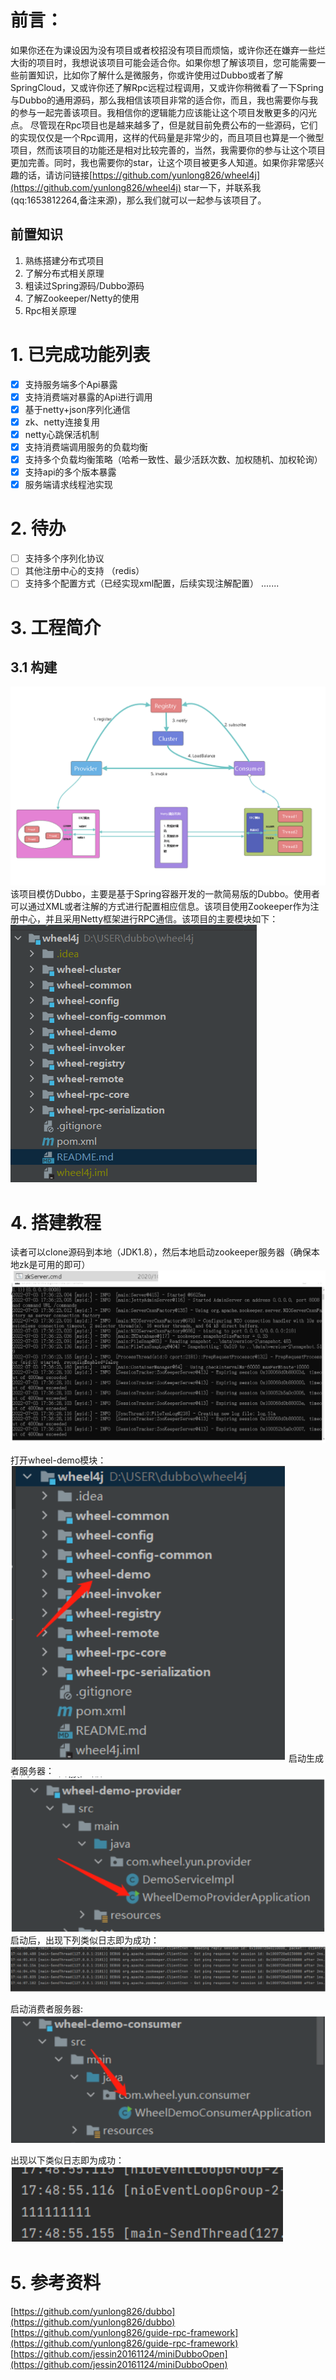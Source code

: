 # 前言：
如果你还在为课设因为没有项目或者校招没有项目而烦恼，或许你还在嫌弃一些烂大街的项目时，我想说该项目可能会适合你。如果你想了解该项目，您可能需要一些前置知识，比如你了解什么是微服务，你或许使用过Dubbo或者了解SpringCloud，又或许你还了解Rpc远程过程调用，又或许你稍微看了一下Spring与Dubbo的通用源码，那么我相信该项目非常的适合你，而且，我也需要你与我的参与一起完善该项目。我相信你的逻辑能力应该能让这个项目发散更多的闪光点。
尽管现在Rpc项目也是越来越多了，但是就目前免费公布的一些源码，它们的实现仅仅是一个Rpc调用，这样的代码量是非常少的，而且项目也算是一个微型项目，然而该项目的功能还是相对比较完善的，当然，我需要你的参与让这个项目更加完善。同时，我也需要你的star，让这个项目被更多人知道。如果你非常感兴趣的话，请访问链接[https://github.com/yunlong826/wheel4j](https://github.com/yunlong826/wheel4j) star一下，并联系我(qq:1653812264,备注来源)，那么我们就可以一起参与该项目了。
## 前置知识
1. 熟练搭建分布式项目
2. 了解分布式相关原理
3. 粗读过Spring源码/Dubbo源码
4. 了解Zookeeper/Netty的使用
5. Rpc相关原理
# 1. 已完成功能列表
- [x] 支持服务端多个Api暴露
- [x]  支持消费端对暴露的Api进行调用
- [x]  基于netty+json序列化通信
- [x]  zk、netty连接复用
- [x]  netty心跳保活机制
- [x]  支持消费端调用服务的负载均衡
- [x]  支持多个负载均衡策略（哈希一致性、最少活跃次数、加权随机、加权轮询）
- [x] 支持api的多个版本暴露
- [x]  服务端请求线程池实现
# 2. 待办
- [ ]  支持多个序列化协议
- [ ]  其他注册中心的支持 （redis）
- [ ]  支持多个配置方式（已经实现xml配置，后续实现注解配置）
  .......
# 3. 工程简介
## 3.1 构建
   ![img/项目.png](img/项目.png)
   该项目模仿Dubbo，主要是基于Spring容器开发的一款简易版的Dubbo。使用者可以通过XML或者注解的方式进行配置相应信息。该项目使用Zookeeper作为注册中心，并且采用Netty框架进行RPC通信。该项目的主要模块如下：
   ![img/img.png](img/img.png)
# 4. 搭建教程
   读者可以clone源码到本地（JDK1.8），然后本地启动zookeeper服务器（确保本地zk是可用的即可）
   ![img/img_1.png](img/img_1.png)

打开wheel-demo模块：
![img/img_2.png](img/img_2.png)
启动生成者服务器：
![img/img_3.png](img/img_3.png)
启动后，出现下列类似日志即为成功：
![img/img_4.png](img/img_4.png)

启动消费者服务器:
![img/img_5.png](img/img_5.png)

出现以下类似日志即为成功：
![img/img_6.png](img/img_6.png)
# 5. 参考资料
[https://github.com/yunlong826/dubbo](https://github.com/yunlong826/dubbo)
[https://github.com/yunlong826/guide-rpc-framework](https://github.com/yunlong826/guide-rpc-framework)
[https://github.com/jessin20161124/miniDubboOpen](https://github.com/jessin20161124/miniDubboOpen)